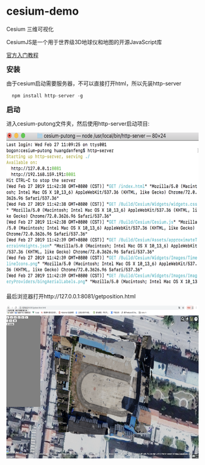 # cesium-demo
  
  Cesium 三维可视化 
  
  CesiumJS是一个用于世界级3D地球仪和地图的开源JavaScript库
  
  <a href="https://cesium.com/docs/tutorials/getting-started/" target="_blank">官方入门教程</a>

  **<font size=4>安装</font>**
  
  由于cesium启动需要服务器，不可以直接打开html，所以先装http-server

```javascript
  npm install http-server -g
```

  
  **<font size=4>启动</font>**
  
  进入cesium-putong文件夹，然后使用http-server启动项目:
  
  <img src="/image/localhost.png"  width="600" height="400">
  
  最后浏览器打开http://127.0.0.1:8081/getposition.html
    
  <img src="/image/getposition.png"  width="750" height="400">

